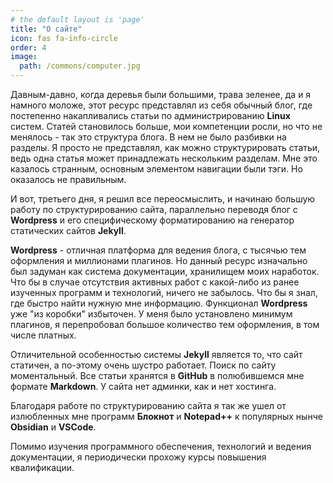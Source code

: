 ```yaml
---
# the default layout is 'page'
title: "О сайте"
icon: fas fa-info-circle
order: 4
image:
  path: /commons/computer.jpg
---
```


Давным-давно, когда деревья были большими, трава зеленее, да и я намного моложе, этот ресурс представлял из себя обычный блог, где постепенно накапливались статьи по администрированию **Linux** систем. Статей становилось больше, мои компетенции росли, но что не менялось - так это структура блога. В нем не было разбивки на разделы. Я просто не представлял, как можно структурировать статьи, ведь одна статья может принадлежать нескольким разделам. Мне это казалось странным, основным элементом навигации были тэги. Но оказалось не правильным.

И вот, третьего дня, я решил все переосмыслить, и начинаю большую работу по структурированию сайта, параллельно переводя блог с **Wordpress** и его специфическому форматированию на генератор статических сайтов **Jekyll**.

**Wordpress** - отличная платформа для ведения блога, с тысячью тем оформления и миллионами плагинов. Но данный ресурс изначально был задуман как система документации, хранилищем моих наработок. Что бы в случае отсутствия активных работ с какой-либо из ранее изученных программ и технологий, ничего не забылось. Что бы я знал, где быстро найти нужную мне информацию. Функционал **Wordpress** уже "из коробки" избыточен. У меня было установлено минимум плагинов, я перепробовал большое количество тем оформления, в том числе платных.

Отличительной особенностью системы **Jekyll** является то, что сайт статичен, а по-этому очень шустро работает. Поиск по сайту моментальный. Все статьи хранятся в **GitHub** в полюбившемся мне формате **Markdown**. У сайта нет админки, как и нет хостинга.

Благодаря работе по структурированию сайта я так же ушел от излюбленных мне программ **Блокнот** и **Notepad++** к популярных нынче **Obsidian** и **VSCode**.

Помимо изучения программного обеспечения, технологий и ведения документации, я периодически прохожу курсы повышения квалификации.